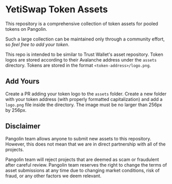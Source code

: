 # YetiSwap Token Assets

This repository is a comprehensive collection of token assets for pooled tokens on Pangolin.

Such a large collection can be maintained only through a community effort, so _feel free to add your token_.

This repo is intended to be similar to Trust Wallet's asset repository. Token logos are stored according to their Avalanche address under the `assets` directory. Tokens are stored in the format `<token-address>/logo.png`.

## Add Yours
Create a PR adding your token logo to the `assets` folder. Create a new folder with your token address (with properly formatted capitalization) and add a `logo.png` file inside the directory. The image must be no larger than 256px by 256px.

## Disclaimer
Pangolin team allows anyone to submit new assets to this repository. However, this does not mean that we are in direct partnership with all of the projects.

Pangolin team will reject projects that are deemed as scam or fraudulent after careful review. Pangolin team reserves the right to change the terms of asset submissions at any time due to changing market conditions, risk of fraud, or any other factors we deem relevant.